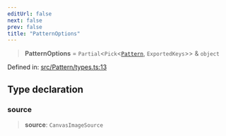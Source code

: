 ```yaml
---
editUrl: false
next: false
prev: false
title: "PatternOptions"
---
```


> **PatternOptions** = `Partial`\<`Pick`\<[`Pattern`](/api/classes/pattern/), `ExportedKeys`\>\> & `object`

Defined in: [src/Pattern/types.ts:13](https://github.com/fabricjs/fabric.js/blob/b4f67b1cfd353d0e2763b168e07bce6b67895452/src/Pattern/types.ts#L13)

## Type declaration

### source

> **source**: `CanvasImageSource`
